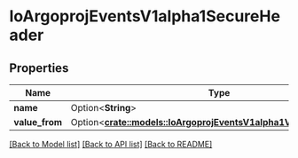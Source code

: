 # IoArgoprojEventsV1alpha1SecureHeader

## Properties

Name | Type | Description | Notes
------------ | ------------- | ------------- | -------------
**name** | Option<**String**> |  | [optional]
**value_from** | Option<[**crate::models::IoArgoprojEventsV1alpha1ValueFromSource**](io.argoproj.events.v1alpha1.ValueFromSource.md)> |  | [optional]

[[Back to Model list]](../README.md#documentation-for-models) [[Back to API list]](../README.md#documentation-for-api-endpoints) [[Back to README]](../README.md)


